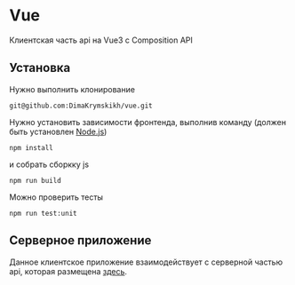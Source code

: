 # Vue

Клиентская часть api на Vue3 с Composition API

## Установка
Нужно выполнить клонирование
```
git@github.com:DimaKrymskikh/vue.git
```
Нужно установить зависимости фронтенда, выполнив команду (должен быть установлен [Node.js](https://nodejs.org/en/))
```
npm install
```
и собрать сборкку js
```
npm run build
```
Можно проверить тесты
```
npm run test:unit
```
## Серверное приложение
Данное клиентское приложение взаимодействует с серверной частью api, которая размещена
[здесь](https://github.com/DimaKrymskikh/api).
